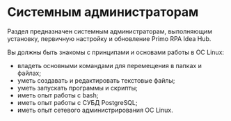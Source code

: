 # Системным администраторам

Раздел предназначен системным администраторам, выполняющим установку, первичную настройку и обновление Primo RPA Idea Hub.

Вы должны быть знакомы с принципами и основами работы в ОС Linux:
* владеть основными командами для перемещения в папках и файлах;
* уметь создавать и редактировать текстовые файлы;
* уметь запускать программы и скрипты;
* иметь опыт работы c bash;
* иметь опыт работы с СУБД PostgreSQL;
* иметь опыт сетевого администрирования ОС Linux.
